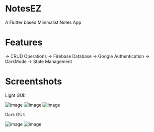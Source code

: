 # NotesEZ
A Flutter based Minimalist Notes App

# Features
-> CRUD Operations
-> Firebase Database
-> Google Authentication
-> DarkMode
-> State Management

# Screentshots

Light GUI:

![image](https://github.com/yashistrash/NotesEz-Minimalist-Notes-App/assets/164722467/73b99ea6-54c7-4c3e-b11f-8f3bab78f241) ![image](https://github.com/yashistrash/NotesEz-Minimalist-Notes-App/assets/164722467/42069645-400b-4bd8-b714-1f018e8404d6) ![image](https://github.com/yashistrash/NotesEz-Minimalist-Notes-App/assets/164722467/6012f9dd-eef1-49be-9eca-c474e2835b2d)

Dark GUI:

![image](https://github.com/yashistrash/NotesEz-Minimalist-Notes-App/assets/164722467/ff08a621-7633-467a-b822-e7e2ae126d33) ![image](https://github.com/yashistrash/NotesEz-Minimalist-Notes-App/assets/164722467/90692db4-63ec-402d-9f97-981cceb21acc)








